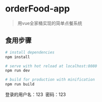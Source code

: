 # orderFood-app

> 用vue全家桶实现的简单点餐系统

## 食用步骤

``` bash
# install dependencies
npm install

# serve with hot reload at localhost:8080
npm run dev

# build for production with minification
npm run build
```

登录的用户名：123  密码：123
